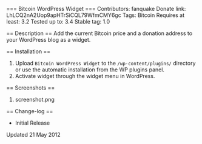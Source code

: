 === Bitcoin WordPress Widget ===
Contributors: fanquake
Donate link: LhLCQ2nA2Uop9apHTrSiCQL79WfmCMY6gc
Tags: Bitcoin
Requires at least: 3.2
Tested up to: 3.4
Stable tag: 1.0

== Description ==
Add the current Bitcoin price and a donation address to your WordPress blog as a widget.

== Installation ==

1. Upload `Bitcoin WordPress Widget` to the `/wp-content/plugins/` directory or use the automatic installation from the WP plugins panel.
2. Activate widget through the widget menu in WordPress.

== Screenshots ==

1. screenshot.png

== Change-log ==

* Initial Release


Updated 21 May 2012